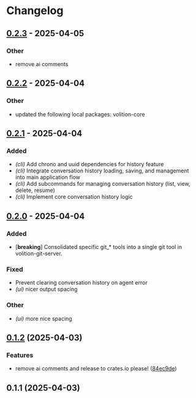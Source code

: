 # Changelog

## [0.2.3](https://github.com/jessebmiller/volition/compare/volition-cli-v0.2.2...volition-cli-v0.2.3) - 2025-04-05

### Other

- remove ai comments

## [0.2.2](https://github.com/jessebmiller/volition/compare/volition-cli-v0.2.1...volition-cli-v0.2.2) - 2025-04-04

### Other

- updated the following local packages: volition-core

## [0.2.1](https://github.com/jessebmiller/volition/compare/volition-cli-v0.2.0...volition-cli-v0.2.1) - 2025-04-04

### Added

- *(cli)* Add chrono and uuid dependencies for history feature
- *(cli)* Integrate conversation history loading, saving, and management into main application flow
- *(cli)* Add subcommands for managing conversation history (list, view, delete, resume)
- *(cli)* Implement core conversation history logic

## [0.2.0](https://github.com/jessebmiller/volition/compare/volition-cli-v0.1.2...volition-cli-v0.2.0) - 2025-04-04

### Added

- [**breaking**] Consolidated specific git_* tools into a single git tool in volition-git-server.

### Fixed

- Prevent clearing conversation history on agent error
- *(ui)* nicer output spacing

### Other

- *(ui)* more nice spacing

## [0.1.2](https://github.com/jessebmiller/volition/compare/volition-cli-v0.1.1...volition-cli-v0.1.2) (2025-04-03)


### Features

* remove ai comments and release to crates.io please! ([84ec9de](https://github.com/jessebmiller/volition/commit/84ec9dea05cc0375dfc5071a938dc9cfe7619266))

## 0.1.1 (2025-04-03)
